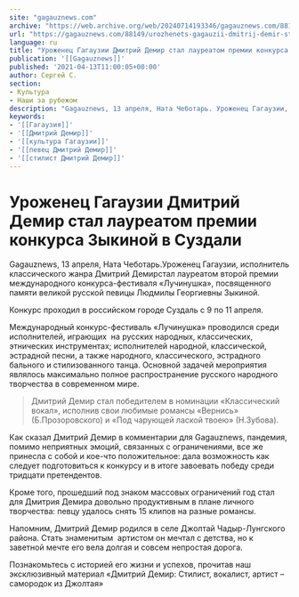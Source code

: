 ```yaml
---
site: "gagauznews.com"
archive: "https://web.archive.org/web/20240714193346/gagauznews.com/88149/urozhenets-gagauzii-dmitrij-demir-stal-laureatom-premii-konkursa-zykinoj-v-suzdali.html"
url: "https://gagauznews.com/88149/urozhenets-gagauzii-dmitrij-demir-stal-laureatom-premii-konkursa-zykinoj-v-suzdali.html"
language: ru
title: "Уроженец Гагаузии Дмитрий Демир стал лауреатом премии конкурса Зыкиной в Суздали"
publication: '[[Gagauznews]]'
published: '2021-04-13T11:00:05+00:00'
author: Сергей С.
section:
- Культура
- Наши за рубежом
description: "Gagauznews, 13 апреля, Ната Чеботарь. Уроженец Гагаузии, исполнитель классического жанра Дмитрий Демир стал лауреатом второй премии международного конкурса-фестиваля «Лучинушка», посвященного памяти великой русской певицы Людмилы Георгиевны Зыкиной. Конкурс проходил в российском городе Суздаль с 9 по 11 апреля. Международный конкурс-фестиваль «Лучинушка» проводился среди исполнителей, играющих на русских народных, классических, этнических инструментах; исполнителей народной, классической, эстрадной песни, а также народного, классического, эстрадного бального и стилизованного танца. Основной задачей мероприятия являлось максимально полное распространение русского народного творчества в современном мире. Дмитрий Демир стал победителем в номинации «Классический вокал», исполнив свои любимые романсы «Вернись» (Б.Прозоровского) и «Под чарующей лаской твоею» (Н.Зубова). Как сказал […]"
keywords:
- '[[Гагаузия]]'
- '[[Дмитрий Демир]]'
- '[[культура Гагаузии]]'
- '[[певец Дмитрий Демир]]'
- '[[стилист Дмитрий Демир]]'
---
```


# Уроженец Гагаузии Дмитрий Демир стал лауреатом премии конкурса Зыкиной в Суздали

Gagauznews, 13 апреля, Ната Чеботарь.Уроженец Гагаузии, исполнитель классического жанра Дмитрий Демирстал лауреатом второй премии международного конкурса-фестиваля «Лучинушка», посвященного памяти великой русской певицы Людмилы Георгиевны Зыкиной.

Конкурс проходил в российском городе Суздаль с 9 по 11 апреля.

Международный конкурс-фестиваль «Лучинушка» проводился среди исполнителей, играющих  на русских народных, классических, этнических инструментах; исполнителей народной, классической, эстрадной песни, а также народного, классического, эстрадного бального и стилизованного танца. Основной задачей мероприятия являлось максимально полное распространение русского народного творчества в современном мире.

> Дмитрий Демир стал победителем в номинации «Классический вокал», исполнив свои любимые романсы «Вернись» (Б.Прозоровского) и «Под чарующей лаской твоею» (Н.Зубова).

Как сказал Дмитрий Демир в комментарии для Gagauznews, пандемия, помимо неприятных эмоций, связанных с ограничениями, все же принесла с собой и кое-что положительное: дала возможность как следует подготовиться к конкурсу и в итоге завоевать победу среди тридцати претендентов.

Кроме того, прошедший под знаком массовых ограничений год стал для Дмитрия Демира довольно продуктивным в плане личного творчества: певцу удалось снять 15 клипов на разные романсы.

Напомним, Дмитрий Демир родился в селе Джолтай Чадыр-Лунгского района. Стать знаменитым  артистом он мечтал с детства, но к заветной мечте его вела долгая и совсем непростая дорога.

Познакомьтесь с историей его жизни и успехов, прочитав наш эксклюзивный материал «Дмитрий Демир: Стилист, вокалист, артист – самородок из Джолтая»